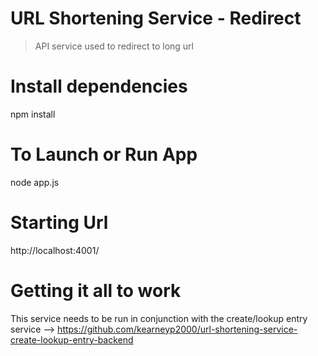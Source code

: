 # URL Shortening Service - Redirect

> API service used to redirect to long url

# Install dependencies
npm install

# To Launch or Run App
node app.js

# Starting Url
http://localhost:4001/

# Getting it all to work
This service needs to be run in conjunction with the create/lookup entry service -->  https://github.com/kearneyp2000/url-shortening-service-create-lookup-entry-backend